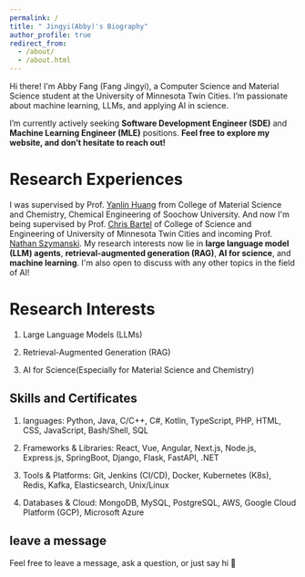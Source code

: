 ```yaml
---
permalink: /
title: " Jingyi(Abby)'s Biography"
author_profile: true
redirect_from: 
  - /about/
  - /about.html
---
```


Hi there! I'm Abby Fang (Fang Jingyi), a Computer Science and Material Science student at the University of Minnesota Twin Cities. I’m passionate about machine learning, LLMs, and applying AI in science. 

I’m currently actively seeking **Software Development Engineer (SDE)** and **Machine Learning Engineer (MLE)** positions. **Feel free to explore my website, and don’t hesitate to reach out!**

Research Experiences
======
I was supervised by Prof. [Yanlin Huang](https://chemistry.suda.edu.cn/30/f0/c31986a405744/page.htm) from College of Material Science and Chemistry, Chemical Engineering of Soochow University. And now I'm being supervised by Prof. [Chris Bartel](https://cse.umn.edu/cems/chris-bartel) of College of Science and Engineering of University of Minnesota Twin Cities and incoming Prof. [Nathan Szymanski](https://bartel.cems.umn.edu/people/group-members). 
My research interests now lie in **large language model (LLM) agents**, **retrieval-augmented generation (RAG)**, **AI for science**, and **machine learning**. I'm also open to discuss with any other topics in the field of AI!


Research Interests
======
1. Large Language Models (LLMs)

2. Retrieval-Augmented Generation (RAG)

3. AI for Science(Especially for Material Science and Chemistry)


Skills and Certificates
------
1. languages: Python, Java, C/C++, C#, Kotlin, TypeScript, PHP, HTML, CSS, JavaScript, Bash/Shell, SQL

2. Frameworks & Libraries: React, Vue, Angular, Next.js, Node.js, Express.js, SpringBoot, Django, Flask, FastAPI, .NET

3. Tools & Platforms: Git, Jenkins (CI/CD), Docker, Kubernetes (K8s), Redis, Kafka, Elasticsearch, Unix/Linux

4. Databases & Cloud: MongoDB, MySQL, PostgreSQL, AWS, Google Cloud Platform (GCP), Microsoft Azure



leave a message
------

Feel free to leave a message, ask a question, or just say hi 👋

<div id="utterances-thread"></div>
